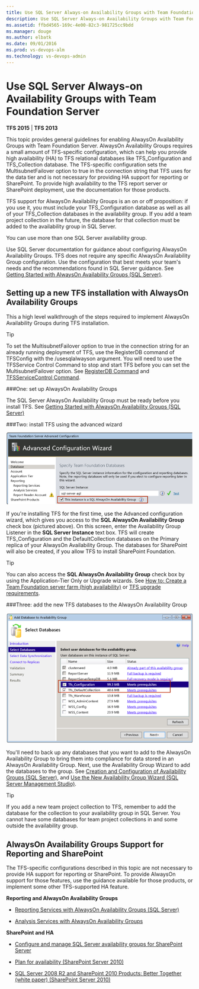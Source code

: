 ```yaml
---
title: Use SQL Server Always-on Availability Groups with Team Foundation Server
description: Use SQL Server Always-on Availability Groups with Team Foundation Server
ms.assetid: ffbd4565-169c-4e00-82c3-981725cc9bdd
ms.manager: douge
ms.author: elbatk
ms.date: 09/01/2016
ms.prod: vs-devops-alm
ms.technology: vs-devops-admin
---
```


[//]: # (monikerRange: '>= tfs-2013 < tfs-2017')

# Use SQL Server Always-on Availability Groups with Team Foundation Server

**TFS 2015** | **TFS 2013**

This topic provides general guidelines for enabling AlwaysOn Availability Groups with Team Foundation Server. AlwaysOn Availability Groups requires a small amount of TFS-specific configuration, which can help you provide high availability (HA) to TFS relational databases like TFS_Configuration and TFS_Collection database. The TFS-specific configuration sets the MultisubnetFailover option to true in the connection string that TFS uses for the data tier and is not necessary for providing HA support for reporting or SharePoint. To provide high availability to the TFS report server or SharePoint deployment, use the documentation for those products. 

TFS support for AlwaysOn Availability Groups is an on or off proposition: if you use it, you must include your TFS_Configuration database as well as all of your TFS_Collection databases in the availability group. If you add a team project collection in the future, the database for that collection must be added to the availability group in SQL Server.

You can use more than one SQL Server availability group.

Use SQL Server documentation for guidance about configuring AlwaysOn Availability Groups. TFS does not require any specific AlwaysOn Availability Group configuration. Use the configuration that best meets your team's needs and the recommendations found in SQL Server guidance. See [Getting Started with AlwaysOn Availability Groups (SQL Server)](https://technet.microsoft.com/library/gg509118.aspx).

## Setting up a new TFS installation with AlwaysOn Availability Groups

This a high level walkthrough of the steps required to implement AlwaysOn Availability Groups during TFS installation.

> [!TIP]
> To set the MultisubnetFailover option to true in the connection string for an already running deployment of TFS, use the RegisterDB command of TFSConfig with the /usesqlalwayson argument. You will need to use the TFSService Control Command to stop and start TFS before you can set the MultisubnetFailover option. See [RegisterDB Command](../../command-line/tfsconfig-cmd.md#registerdb) and [TFSServiceControl Command](../../command-line/tfsservicecontrol-cmd.md).

###One: set up AlwaysOn Availability Groups

The SQL Server AlwaysOn Availability Group must be ready before you install TFS. See [Getting Started with AlwaysOn Availability Groups (SQL Server)](https://technet.microsoft.com/library/gg509118.aspx)

###Two: install TFS using the advanced wizard

![Select AlwaysOn checkbox](_img/ic630622.png)

If you're installing TFS for the first time, use the Advanced configuration wizard, which gives you access to the **SQL AlwaysOn Availability Group** check box (pictured above). On this screen, enter the Availability Group Listener in the **SQL Server Instance** text box. TFS will create TFS\_Configuration and the DefaultCollection databases on the Primary replica of your AlwaysOn Availability Group. The databases for SharePoint will also be created, if you allow TFS to install SharePoint Foundation.

> [!TIP]
> You can also access the **SQL AlwaysOn Availability Group** check box by using the Application-Tier Only or Upgrade wizards. See [How to: Create a Team Foundation server farm (high availability)](../create-tfs-farm.md) or [TFS upgrade requirements](../../upgrade/upgrade-2013/upgrade-2013-requirements.md).

###Three: add the new TFS databases to the AlwaysOn Availability Group

![Add TFS databases to AlwaysOn Availibility Group](_img/ic630623.png)

You'll need to back up any databases that you want to add to the AlwaysOn Availability Group to bring them into compliance for data stored in an AlwaysOn Availability Group. Next, use the Availability Group Wizard to add the databases to the group. See [Creation and Configuration of Availability Groups (SQL Server)](https://technet.microsoft.com/library/ff878265.aspx), and [Use the New Availability Group Wizard (SQL Server Management Studio)](https://technet.microsoft.com/library/hh403415.aspx).

> [!TIP]
> If you add a new team project collection to TFS, remember to add the database for the collection to your availability group in SQL Server. You cannot have some databases for team project collections in and some outside the availability group.

## AlwaysOn Availability Groups Support for Reporting and SharePoint

The TFS-specific configurations described in this topic are not necessary to provide HA support for reporting or SharePoint. To provide AlwaysOn support for those features, use the guidance available for those products, or implement some other TFS-supported HA feature.

**Reporting and AlwaysOn Availability Groups**

-   [Reporting Services with AlwaysOn Availability Groups (SQL Server)](https://technet.microsoft.com/library/hh882437.aspx)

-   [Analysis Services with AlwaysOn Availability Groups](https://technet.microsoft.com/library/hh967523.aspx)

**SharePoint and HA**

-   [Configure and manage SQL Server availability groups for SharePoint Server](https://technet.microsoft.com/library/hh913923.aspx)

-   [Plan for availability (SharePoint Server 2010)](https://technet.microsoft.com/library/cc748824.aspx)

-   [SQL Server 2008 R2 and SharePoint 2010 Products: Better Together (white paper) (SharePoint Server 2010)](https://technet.microsoft.com/library/cc990273.aspx)
